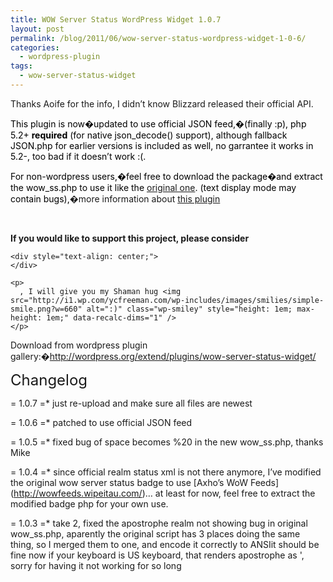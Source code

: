 ```yaml
---
title: WOW Server Status WordPress Widget 1.0.7
layout: post
permalink: /blog/2011/06/wow-server-status-wordpress-widget-1-0-6/
categories:
  - wordpress-plugin
tags:
  - wow-server-status-widget
---
```

Thanks Aoife for the info, I didn&#8217;t know Blizzard released their official API.

<span style="color: #000000;">This plugin is now�updated to use official JSON feed,�(finally :p), php 5.2+ <strong>required</strong> (for native json_decode() support), although fallback JSON.php for earlier versions is included as well, no garrantee it works in 5.2-, too bad if it doesn&#8217;t work :(.</span>

<span style="color: #000000;">For non-wordpress users,�feel free to download the package�and extract the wow_ss.php to use it like the <a href="http://53x11.com/blog/2005/04/21/WoW-Server-Status-41.10" target="_blank">original one</a>. (text display mode may contain bugs),</span>�more information about [this plugin](http://ycfreeman.com/wow-server-status-wordpress-widget-10/ "WOW Server Status WordPress Widget 1.0")

&nbsp;

<div>
  <div>
    <p>
      <strong>If you would like to support this project, please consider</strong>
    </p>

    <div style="text-align: center;">
    </div>

    <p>
      , I will give you my Shaman hug <img src="http://i1.wp.com/ycfreeman.com/wp-includes/images/smilies/simple-smile.png?w=660" alt=":)" class="wp-smiley" style="height: 1em; max-height: 1em;" data-recalc-dims="1" />
    </p>
  </div>
</div>

<div>
  <div>
    <div>
      <div>
        Download from wordpress plugin gallery:�<a href="http://wordpress.org/extend/plugins/wow-server-status-widget/">http://wordpress.org/extend/plugins/wow-server-status-widget/</a>
      </div>
    </div>
  </div>
</div>

<div>
  <div>
    <!--more-->
  </div>
</div>

<span style="font-size: x-large;">Changelog</span>

= 1.0.7 =* just re-upload and make sure all files are newest

= 1.0.6 =* patched to use official JSON feed

= 1.0.5 =* fixed bug of space becomes %20 in the new wow_ss.php, thanks Mike

= 1.0.4 =* since official realm status xml is not there anymore, I&#8217;ve modified the original wow server status badge to use \[Axho&#8217;s WoW Feeds\](http://wowfeeds.wipeitau.com/)&#8230; at least for now, feel free to extract the modified badge php for your own use.

= 1.0.3 =* take 2, fixed the apostrophe realm not showing bug in original wow_ss.php, aparently the original script has 3 places doing the same thing, so I merged them to one, and encode it correctly to ANSIit should be fine now if your keyboard is US keyboard, that renders apostrophe as &#039;, sorry for having it not working for so long
